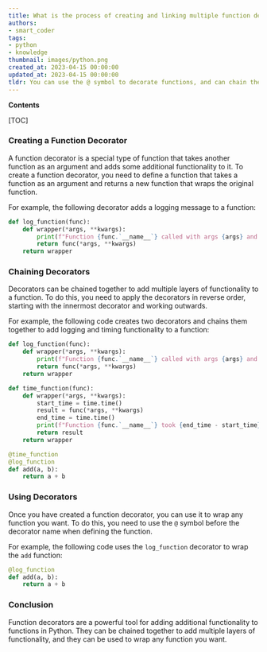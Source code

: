 ```yaml
---
title: What is the process of creating and linking multiple function decorators?
authors:
- smart_coder
tags:
- python
- knowledge
thumbnail: images/python.png
created_at: 2023-04-15 00:00:00
updated_at: 2023-04-15 00:00:00
tldr: You can use the @ symbol to decorate functions, and can chain them together by nesting them one inside the other.
---
```


**Contents**

[TOC]

### Creating a Function Decorator

A function decorator is a special type of function that takes another function as an argument and adds some additional functionality to it. To create a function decorator, you need to define a function that takes a function as an argument and returns a new function that wraps the original function.

For example, the following decorator adds a logging message to a function:

```python
def log_function(func):
    def wrapper(*args, **kwargs):
        print(f"Function {func.`__name__`} called with args {args} and kwargs {kwargs}")
        return func(*args, **kwargs)
    return wrapper
```

### Chaining Decorators

Decorators can be chained together to add multiple layers of functionality to a function. To do this, you need to apply the decorators in reverse order, starting with the innermost decorator and working outwards.

For example, the following code creates two decorators and chains them together to add logging and timing functionality to a function:

```python
def log_function(func):
    def wrapper(*args, **kwargs):
        print(f"Function {func.`__name__`} called with args {args} and kwargs {kwargs}")
        return func(*args, **kwargs)
    return wrapper

def time_function(func):
    def wrapper(*args, **kwargs):
        start_time = time.time()
        result = func(*args, **kwargs)
        end_time = time.time()
        print(f"Function {func.`__name__`} took {end_time - start_time} seconds to execute")
        return result
    return wrapper

@time_function
@log_function
def add(a, b):
    return a + b
```

### Using Decorators

Once you have created a function decorator, you can use it to wrap any function you want. To do this, you need to use the `@` symbol before the decorator name when defining the function.

For example, the following code uses the `log_function` decorator to wrap the `add` function:

```python
@log_function
def add(a, b):
    return a + b
```

### Conclusion

Function decorators are a powerful tool for adding additional functionality to functions in Python. They can be chained together to add multiple layers of functionality, and they can be used to wrap any function you want.
